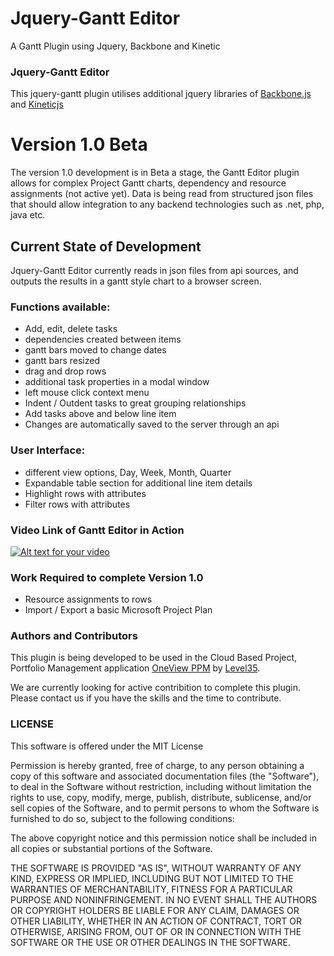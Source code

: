 Jquery-Gantt Editor
============

A Gantt Plugin using Jquery, Backbone and Kinetic

### Jquery-Gantt Editor
This jquery-gantt plugin utilises additional jquery libraries of [Backbone.js](http://backbonejs.org/) and [Kineticjs](http://kineticjs.com/)

# Version 1.0 Beta

The version 1.0 development is in Beta a stage, the Gantt Editor plugin allows for complex Project Gantt charts, dependency and resource assignments (not active yet). Data is being read from structured json files that should allow integration to any backend technologies such as .net, php, java etc.

## Current State of Development
Jquery-Gantt Editor currently reads in json files from api sources, and outputs the results in a gantt style chart to a browser screen. 

### Functions available:
*  Add, edit, delete tasks
*  dependencies created between items
*  gantt bars moved to change dates
*  gantt bars resized
*  drag and drop rows
*  additional task properties in a modal window
*  left mouse click context menu
*  Indent / Outdent tasks to great grouping relationships
*  Add tasks above and below line item 
*  Changes are automatically saved to the server through an api 

### User Interface:
*  different view options, Day, Week, Month, Quarter
*  Expandable table section for additional line item details
*  Highlight rows with attributes
*  Filter rows with attributes

### Video Link of Gantt Editor in Action
[![Alt text for your video](http://img.youtube.com/vi/2EzHS1TR2v0/0.jpg)](http://www.youtube.com/watch?v=2EzHS1TR2v0)

### Work Required to complete Version 1.0
* Resource assignments to rows
* Import / Export a basic Microsoft Project Plan

### Authors and Contributors
This plugin is being developed to be used in the Cloud Based Project, Portfolio Management application <a href="https://demo.oneviewapps.com" target="_blank">OneView PPM</a> by <a href="http://www.level35.net" target="_blank">Level35</a>.

We are currently looking for active contribition to complete this plugin. Please contact us if you have the skills and the time to contribute.

### LICENSE

This software is offered under the MIT License

Permission is hereby granted, free of charge, to any person obtaining a copy
of this software and associated documentation files (the "Software"), to deal
in the Software without restriction, including without limitation the rights
to use, copy, modify, merge, publish, distribute, sublicense, and/or sell
copies of the Software, and to permit persons to whom the Software is
furnished to do so, subject to the following conditions:

The above copyright notice and this permission notice shall be included in
all copies or substantial portions of the Software.

THE SOFTWARE IS PROVIDED "AS IS", WITHOUT WARRANTY OF ANY KIND, EXPRESS OR
IMPLIED, INCLUDING BUT NOT LIMITED TO THE WARRANTIES OF MERCHANTABILITY,
FITNESS FOR A PARTICULAR PURPOSE AND NONINFRINGEMENT. IN NO EVENT SHALL THE
AUTHORS OR COPYRIGHT HOLDERS BE LIABLE FOR ANY CLAIM, DAMAGES OR OTHER
LIABILITY, WHETHER IN AN ACTION OF CONTRACT, TORT OR OTHERWISE, ARISING FROM,
OUT OF OR IN CONNECTION WITH THE SOFTWARE OR THE USE OR OTHER DEALINGS IN
THE SOFTWARE.
